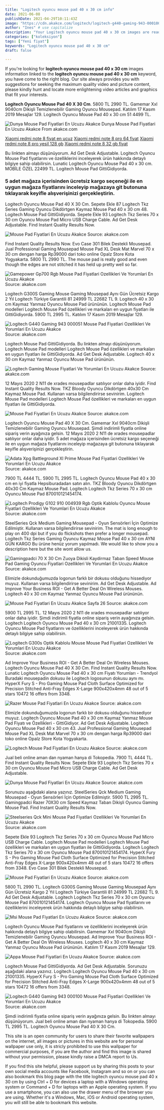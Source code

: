 ```yaml
---
title: "Logitech oyuncu mouse pad 40 x 30 cm info"
date: 2021-06-08
publishDate: 2021-04-29T10:11:43Z
image: "https://cdn.akakce.com/logitech/logitech-g440-gaming-943-000100-z.jpg"
author: "Ines" # use capitalize
description: "Your Logitech oyuncu mouse pad 40 x 30 cm images are ready. Logitech oyuncu mouse pad 40 x 30 cm are a topic that is being searched for and liked by netizens today. You can Download the Logitech oyuncu mouse pad 40 x 30 cm files here. Find and Download all royalty-free vectors."
categories: ["koleksiyon"]
tags: ["Yeni fiyat"]
keywords: "Logitech oyuncu mouse pad 40 x 30 cm"
draft: false

---
```


If you're looking for **logitech oyuncu mouse pad 40 x 30 cm** images information linked to the **logitech oyuncu mouse pad 40 x 30 cm** keyword, you have come to the right  blog.  Our site always  provides you with  suggestions  for seeking  the maximum  quality video and picture  content, please kindly hunt and locate more enlightening video articles and graphics  that fit your interests.

**Logitech Oyuncu Mouse Pad 40 X 30 Cm**. 5800 TL 2990 TL. Gamemar Xxl 9040cm Dikişli Temizlenebilir Gaming Oyuncu Mousepad. Katılım 17 Kasım 2019 Mesajlar 129. Logitech Oyuncu Mouse Pad 40 x 30 cm 51 4499 TL.

![Dunya Mouse Pad Fiyatlari En Ucuzu Akakce](https://n11scdn.akamaized.net/a1/1024/elektronik/mouse-pad/dunya-1-isikli-rgb-oyuncu-mouse-pad-70x30-cm-kaymaz-ledli-mo__0123072521281694.jpg "Dunya Mouse Pad Fiyatlari En Ucuzu Akakce")
Dunya Mouse Pad Fiyatlari En Ucuzu Akakce From akakce.com

[Xiaomi redmi note 8 fiyat en ucuz](/xiaomi-redmi-note-8-fiyat-en-ucuz/)
[Xiaomi redmi note 8 pro 64 fiyat](/xiaomi-redmi-note-8-pro-64-fiyat/)
[Xiaomi redmi note 8 pro yesil 128 gb](/xiaomi-redmi-note-8-pro-yesil-128-gb/)
[Xiaomi redmi note 8 32 gb fiyat](/xiaomi-redmi-note-8-32-gb-fiyat/)

Bu linkten almayı düşünüyorum. Ad Get Desk Adjustable. Logitech Oyuncu Mouse Pad fiyatlarını ve özelliklerini inceleyerek ürün hakkında detaylı bilgiye sahip olabilirsin. Lunatic Logitech Oyuncu Mouse Pad 40 x 30 cm. MOBİLE ÖZEL 22499 TL. Logitech Mouse Pad GittiGidiyorda.

### 5 adet mağaza içerisinden ücretsiz kargo seçeneği ile en uygun mağaza fiyatlarını inceleyip mağazaya git butonuna tıklayarak keyifle alışverişinizi gerçekleştirin.

Logitech Oyuncu Mouse Pad 40 X 30 Cm. Sepete Ekle 87 Logitech Tkz Series Gaming Oyuncu Dikdörtgen Kaymaz Mouse Pad 40 x 30 cm 48. Logitech Mouse Pad GittiGidiyorda. Sepete Ekle 93 Logitech Tkz Series 70 x 30 cm Oyuncu Mouse Pad Micro USB Charge Cable. Ad Get Desk Adjustable. Find Instant Quality Results Now.


![Mouse Pad Fiyatlari En Ucuzu Akakce](https://reimg-teknosa-cloud-prod.mncdn.com/mnresize/600/600/productimage/125086889/125086889_0_MC/31362680.png "Mouse Pad Fiyatlari En Ucuzu Akakce")
Source: akakce.com

Find Instant Quality Results Now. Evo Case 301 Bilek Destekli Mousepad. Jual Professional Gaming Mousepad Mouse Pad XL Desk Mat Marvel 70 x 30 cm dengan harga Rp39000 dari toko online Opalz Store Kota Yogyakarta. 5800 TL 2990 TL. The mouse pad is really good and even though the edges are not stitched it has held up pretty well so far.

![Gamepower Gp700 Rgb Mouse Pad Fiyatlari Ozellikleri Ve Yorumlari En Ucuzu Akakce](https://iis-akakce.akamaized.net/p.z?%2F%2Fproductimages%2Ehepsiburada%2Enet%2Fs%2F47%2F600%2F10923594416178%2Ejpg "Gamepower Gp700 Rgb Mouse Pad Fiyatlari Ozellikleri Ve Yorumlari En Ucuzu Akakce")
Source: akakce.com

Logitech G300S Gaming Mouse Gaming Mousepad Aynı Gün Ücretsiz Kargo 2 Yıl Logitech Türkiye Garantili 81 24999 TL 22682 TL 9. Logitech 40 x 30 cm Kaymaz Yanmaz Oyuncu Mouse Pad ürününün. Logitech Mouse Pad modelleri Logitech Mouse Pad özellikleri ve markaları en uygun fiyatları ile GittiGidiyorda. 5900 TL 2995 TL. Katılım 17 Kasım 2019 Mesajlar 129.

![Logitech G440 Gaming 943 000051 Mouse Pad Fiyatlari Ozellikleri Ve Yorumlari En Ucuzu Akakce](https://cdn.akakce.com/logitech/logitech-g440-gaming-943-000051-z.jpg "Logitech G440 Gaming 943 000051 Mouse Pad Fiyatlari Ozellikleri Ve Yorumlari En Ucuzu Akakce")
Source: akakce.com

Logitech Mouse Pad GittiGidiyorda. Bu linkten almayı düşünüyorum. Logitech Mouse Pad modelleri Logitech Mouse Pad özellikleri ve markaları en uygun fiyatları ile GittiGidiyorda. Ad Get Desk Adjustable. Logitech 40 x 30 cm Kaymaz Yanmaz Oyuncu Mouse Pad ürününün.

![Logitech Gaming Mouse Fiyatlari Ve Yorumlari En Ucuzu Akakce](https://iis-akakce.akamaized.net/p.x?%2F%2Fproductimages%2Ehepsiburada%2Enet%2Fs%2F29%2F600%2F10274413215794%2Ejpg "Logitech Gaming Mouse Fiyatlari Ve Yorumlari En Ucuzu Akakce")
Source: akakce.com

12 Mayıs 2020 2 N11 de xrades mousepadlar satılıyor onlar daha iyidir. Find Instant Quality Results Now. TKZ Bloody Oyuncu Dikdörtgen 40x30 Cm Kaymaz Mouse Pad. Kullanan varsa bilgilendirirse sevinirim. Logitech Mouse Pad modelleri Logitech Mouse Pad özellikleri ve markaları en uygun fiyatları ile GittiGidiyorda.

![Mouse Pad Fiyatlari En Ucuzu Akakce](https://cdn.akakce.com/bloody/bloody-mp-50rs-rgb-x.jpg "Mouse Pad Fiyatlari En Ucuzu Akakce")
Source: akakce.com

Logitech Oyuncu Mouse Pad 40 X 30 Cm. Gamemar Xxl 9040cm Dikişli Temizlenebilir Gaming Oyuncu Mousepad. Şimdi indirimli fiyatla online sipariş verin ayağınıza gelsin. 12 Mayıs 2020 2 N11 de xrades mousepadlar satılıyor onlar daha iyidir. 5 adet mağaza içerisinden ücretsiz kargo seçeneği ile en uygun mağaza fiyatlarını inceleyip mağazaya git butonuna tıklayarak keyifle alışverişinizi gerçekleştirin.

![Adata Xpg Battleground Xl Prime Mouse Pad Fiyatlari Ozellikleri Ve Yorumlari En Ucuzu Akakce](https://cdn.akakce.com/adata/adata-xpg-battleground-xl-prime-z.jpg "Adata Xpg Battleground Xl Prime Mouse Pad Fiyatlari Ozellikleri Ve Yorumlari En Ucuzu Akakce")
Source: akakce.com

7900 TL 4444 TL. 5900 TL 2995 TL. Logitech Oyuncu Mouse Pad 40 x 30 cm en iyi fiyatla Hepsiburadadan satın alın. TKZ Bloody Oyuncu Dikdörtgen 40x30 Cm Kaymaz Mouse Pad. Logitech Logitech Tkz Series 70 x 30 cm Oyuncu Mouse Pad 870010121454174.

![Logitech Prodigy G102 910 004939 Rgb Optik Kablolu Oyuncu Mouse Fiyatlari Ozellikleri Ve Yorumlari En Ucuzu Akakce](https://cdn.akakce.com/logitech/logitech-prodigy-g102-910-004939-rgb-optik-kablolu-oyuncu-z.jpg "Logitech Prodigy G102 910 004939 Rgb Optik Kablolu Oyuncu Mouse Fiyatlari Ozellikleri Ve Yorumlari En Ucuzu Akakce")
Source: akakce.com

SteelSeries Qck Medium Gaming Mousepad - Oyun Sensörleri İçin Optimize Edilmiştir. Kullanan varsa bilgilendirirse sevinirim. The mat is long enough to play on 400 dpi but if you do flickshots then prefer a longer mousepad. Logitech Tkz Series Gaming Oyuncu Kaymaz Mouse Pad 40 x 30 cm AYNI GÜN KARGO Bu ürüne henüz yorum yapılmadı. We would like to show you a description here but the site wont allow us.

![Gamingpadci 70 X 30 Cm Zuoya Dikisli Kaydirmaz Taban Speed Mouse Pad Gaming Oyuncu Fiyatlari Ozellikleri Ve Yorumlari En Ucuzu Akakce](https://iis-akakce.akamaized.net/p.z?%2F%2Fcdn03%2Eciceksepeti%2Ecom%2Fcicek%2Fkc1924518%2D1%2FM%2Fgamingpadci%2D70%2Dx%2D30%2Dcm%2Dzuoya%2Ddikisli%2Dkaydirmaz%2Dtaban%2Dspeed%2Dmouse%2Dpad%2Dgaming%2Doyuncu%2Dkc1924518%2D1%2Df3c848833e5e4f6c95a00e5cbc196da7%2Ejpg "Gamingpadci 70 X 30 Cm Zuoya Dikisli Kaydirmaz Taban Speed Mouse Pad Gaming Oyuncu Fiyatlari Ozellikleri Ve Yorumlari En Ucuzu Akakce")
Source: akakce.com

Elimizle dokunduğumuzda logonun farklı bir dokusu olduğunu hissediyor muyuz. Kullanan varsa bilgilendirirse sevinirim. Ad Get Desk Adjustable. Ad Improve Your Business ROI - Get A Better Deal On Wireless Mouses. Logitech 40 x 30 cm Kaymaz Yanmaz Oyuncu Mouse Pad ürününün.

![Mouse Pad Fiyatlari En Ucuzu Akakce Sayfa 26](https://iis-akakce.akamaized.net/p.x?%2F%2Fmcdn01%2Egittigidiyor%2Enet%2F57117%2F571179714%5F1%2Ejpg "Mouse Pad Fiyatlari En Ucuzu Akakce Sayfa 26")
Source: akakce.com

5900 TL 2995 TL. 12 Mayıs 2020 2 N11 de xrades mousepadlar satılıyor onlar daha iyidir. Şimdi indirimli fiyatla online sipariş verin ayağınıza gelsin. Logitech Logitech Oyuncu Mouse Pad 40 x 30 cm 21001335. Logitech Oyuncu Mouse Pad fiyatlarını ve özelliklerini inceleyerek ürün hakkında detaylı bilgiye sahip olabilirsin.

![Logitech G300s Optik Kablolu Mouse Mouse Pad Fiyatlari Ozellikleri Ve Yorumlari En Ucuzu Akakce](https://cdn.akakce.com/logitech/logitech-g300s-optik-kablolu--pad-z.jpg "Logitech G300s Optik Kablolu Mouse Mouse Pad Fiyatlari Ozellikleri Ve Yorumlari En Ucuzu Akakce")
Source: akakce.com

Ad Improve Your Business ROI - Get A Better Deal On Wireless Mouses. Logitech Oyuncu Mouse Pad 40 X 30 Cm. Find Instant Quality Results Now. Lunatic Logitech Oyuncu Mouse Pad 40 x 30 cm Fiyatı Yorumları - Trendyol Buradaki mousepadin dokusu ile Logitech logosunun dokusu aynı mı. HyperX Fury S - Pro Gaming Mouse Pad Cloth Surface Optimized for Precision Stitched Anti-Fray Edges X-Large 900x420x4mm 48 out of 5 stars 10472 16 offers from 3348.

![Razer Mouse Pad Fiyatlari En Ucuzu Akakce](https://iis-akakce.akamaized.net/p.x?%2F%2Fn11scdn%2Eakamaized%2Enet%2Fa1%2F1024%2Felektronik%2Fmouse%2Dpad%2Frazer%2Dgoliathus%2Dbuyuk%2Dboy%2Dmousepad%2D70x30%2Dcm%5F%5F1368974023404515%2Ejpg "Razer Mouse Pad Fiyatlari En Ucuzu Akakce")
Source: akakce.com

Elimizle dokunduğumuzda logonun farklı bir dokusu olduğunu hissediyor muyuz. Logitech Oyuncu Mouse Pad 40 x 30 cm Kaymaz Yanmaz Mouse Pad Fiyatı ve Özellikleri - GittiGidiyor. Ad Get Desk Adjustable. Logitech Oyuncu Mouse Pad 40 x 30 cm 43. Jual Professional Gaming Mousepad Mouse Pad XL Desk Mat Marvel 70 x 30 cm dengan harga Rp39000 dari toko online Opalz Store Kota Yogyakarta.

![Logitech Mouse Pad Fiyatlari En Ucuzu Akakce](https://n11scdn.akamaized.net/a1/1024/elektronik/mouse-pad/logitech-oyuncu-mouse-pad-40-x-30-cm__0262920646456808.jpg "Logitech Mouse Pad Fiyatlari En Ucuzu Akakce")
Source: akakce.com

Jual beli online aman dan nyaman hanya di Tokopedia. 7900 TL 4444 TL. Find Instant Quality Results Now. Sepete Ekle 93 Logitech Tkz Series 70 x 30 cm Oyuncu Mouse Pad Micro USB Charge Cable. Ad Get Desk Adjustable.

![Dunya Mouse Pad Fiyatlari En Ucuzu Akakce](https://n11scdn.akamaized.net/a1/1024/elektronik/mouse-pad/dunya-1-isikli-rgb-oyuncu-mouse-pad-70x30-cm-kaymaz-ledli-mo__0123072521281694.jpg "Dunya Mouse Pad Fiyatlari En Ucuzu Akakce")
Source: akakce.com

Sorunuzu aşağıdaki alana yazınız. SteelSeries Qck Medium Gaming Mousepad - Oyun Sensörleri İçin Optimize Edilmiştir. 5900 TL 2995 TL. Gamingpadci Razer 70X30 cm Speed Kaymaz Taban Dikişli Oyuncu Gaming Mouse Pad. Find Instant Quality Results Now.

![Steelseries Qck Mini Mouse Pad Fiyatlari Ozellikleri Ve Yorumlari En Ucuzu Akakce](https://cdn.akakce.com/steelseries/steelseries-qck-mini-x.jpg "Steelseries Qck Mini Mouse Pad Fiyatlari Ozellikleri Ve Yorumlari En Ucuzu Akakce")
Source: akakce.com

Sepete Ekle 93 Logitech Tkz Series 70 x 30 cm Oyuncu Mouse Pad Micro USB Charge Cable. Logitech Mouse Pad modelleri Logitech Mouse Pad özellikleri ve markaları en uygun fiyatları ile GittiGidiyorda. Logitech Logitech Tkz Series 70 x 30 cm Oyuncu Mouse Pad 870010121454174. HyperX Fury S - Pro Gaming Mouse Pad Cloth Surface Optimized for Precision Stitched Anti-Fray Edges X-Large 900x420x4mm 48 out of 5 stars 10472 16 offers from 3348. Evo Case 301 Bilek Destekli Mousepad.

![Mouse Pad Fiyatlari En Ucuzu Akakce](https://iis-akakce.akamaized.net/p.x?%2F%2Freimg%2Dteknosa%2Dcloud%2Dprod%2Emncdn%2Ecom%2Fmnresize%2F600%2F600%2Fproductimage%2F125086889%2F125086889%5F0%5FMC%2F31362680%2Epng "Mouse Pad Fiyatlari En Ucuzu Akakce")
Source: akakce.com

5800 TL 2990 TL. Logitech G300S Gaming Mouse Gaming Mousepad Aynı Gün Ücretsiz Kargo 2 Yıl Logitech Türkiye Garantili 81 24999 TL 22682 TL 9. Ad Get Desk Adjustable. Logitech Logitech Tkz Series 70 x 30 cm Oyuncu Mouse Pad 870010121454174. Logitech Oyuncu Mouse Pad fiyatlarını ve özelliklerini inceleyerek ürün hakkında detaylı bilgiye sahip olabilirsin.

![Msi Mouse Pad Fiyatlari En Ucuzu Akakce](https://iis-akakce.akamaized.net/p.x?%2F%2Fn11scdn%2Eakamaized%2Enet%2Fa1%2F1024%2Felektronik%2Fmouse%2Dpad%2Fmsi%2Dtkz%2Dseries%2Dgaming%2Doyuncu%2Ddikdortgen%2Dkaymaz%2Dmouse%2Dpad%2D40%2Dx%2D30%5F%5F1483328912672069%2Ejpg "Msi Mouse Pad Fiyatlari En Ucuzu Akakce")
Source: akakce.com

Logitech Oyuncu Mouse Pad fiyatlarını ve özelliklerini inceleyerek ürün hakkında detaylı bilgiye sahip olabilirsin. Gamemar Xxl 9040cm Dikişli Temizlenebilir Gaming Oyuncu Mousepad. Ad Improve Your Business ROI - Get A Better Deal On Wireless Mouses. Logitech 40 x 30 cm Kaymaz Yanmaz Oyuncu Mouse Pad ürününün. Katılım 17 Kasım 2019 Mesajlar 129.

![Appa Mouse Pad Fiyatlari En Ucuzu Akakce](https://productimages.hepsiburada.net/s/43/600/10787141713970.jpg "Appa Mouse Pad Fiyatlari En Ucuzu Akakce")
Source: akakce.com

Logitech Mouse Pad GittiGidiyorda. Ad Get Desk Adjustable. Sorunuzu aşağıdaki alana yazınız. Logitech Logitech Oyuncu Mouse Pad 40 x 30 cm 21001335. HyperX Fury S - Pro Gaming Mouse Pad Cloth Surface Optimized for Precision Stitched Anti-Fray Edges X-Large 900x420x4mm 48 out of 5 stars 10472 16 offers from 3348.

![Logitech G440 Gaming 943 000100 Mouse Pad Fiyatlari Ozellikleri Ve Yorumlari En Ucuzu Akakce](https://cdn.akakce.com/logitech/logitech-g440-gaming-943-000100-z.jpg "Logitech G440 Gaming 943 000100 Mouse Pad Fiyatlari Ozellikleri Ve Yorumlari En Ucuzu Akakce")
Source: akakce.com

Şimdi indirimli fiyatla online sipariş verin ayağınıza gelsin. Bu linkten almayı düşünüyorum. Jual beli online aman dan nyaman hanya di Tokopedia. 5900 TL 2995 TL. Logitech Oyuncu Mouse Pad 40 X 30 Cm.

This site is an open community for users to share their favorite wallpapers on the internet, all images or pictures in this website are for personal wallpaper use only, it is stricly prohibited to use this wallpaper for commercial purposes, if you are the author and find this image is shared without your permission, please kindly raise a DMCA report to Us.

If you find this site helpful, please support us by sharing this posts to your own social media accounts like Facebook, Instagram and so on or you can also bookmark this blog page with the title logitech oyuncu mouse pad 40 x 30 cm by using Ctrl + D for devices a laptop with a Windows operating system or Command + D for laptops with an Apple operating system. If you use a smartphone, you can also use the drawer menu of the browser you are using. Whether it's a Windows, Mac, iOS or Android operating system, you will still be able to bookmark this website.
